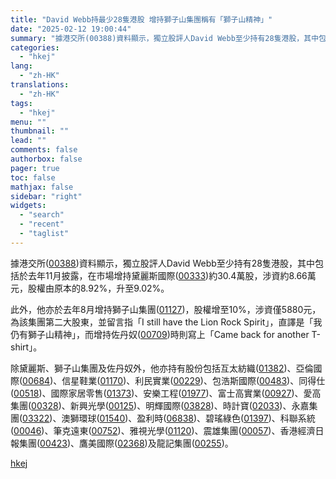 ```yaml
---
title: "David Webb持最少28隻港股 增持獅子山集團稱有「獅子山精神」"
date: "2025-02-12 19:00:44"
summary: "據港交所(00388)資料顯示，獨立股評人David Webb至少持有28隻港股，其中包括於去年11..."
categories:
  - "hkej"
lang:
  - "zh-HK"
translations:
  - "zh-HK"
tags:
  - "hkej"
menu: ""
thumbnail: ""
lead: ""
comments: false
authorbox: false
pager: true
toc: false
mathjax: false
sidebar: "right"
widgets:
  - "search"
  - "recent"
  - "taglist"
---
```


據港交所([00388](https://stock360.hkej.com/quotePlus/00388))資料顯示，獨立股評人David Webb至少持有28隻港股，其中包括於去年11月披露，在市場增持黛麗斯國際([00333](https://stock360.hkej.com/quotePlus/00333))約30.4萬股，涉資約8.66萬元，股權由原本的8.92%，升至9.02%。

此外，他亦於去年8月增持獅子山集團([01127](https://stock360.hkej.com/quotePlus/01127))，股權增至10%，涉資僅5880元，為該集團第二大股東，並留言指「I still have the Lion Rock Spirit」，直譯是「我仍有獅子山精神」，而增持佐丹奴([00709](https://stock360.hkej.com/quotePlus/00709))時則寫上「Came back for another T-shirt」。

除黛麗斯、獅子山集團及佐丹奴外，他亦持有股份包括互太紡織([01382](https://stock360.hkej.com/quotePlus/01382))、亞倫國際([00684](https://stock360.hkej.com/quotePlus/00684))、信星鞋業([01170](https://stock360.hkej.com/quotePlus/01170))、利民實業([00229](https://stock360.hkej.com/quotePlus/00229))、包浩斯國際([00483](https://stock360.hkej.com/quotePlus/00483))、同得仕([00518](https://stock360.hkej.com/quotePlus/00518))、國際家居零售([01373](https://stock360.hkej.com/quotePlus/01373))、安樂工程([01977](https://stock360.hkej.com/quotePlus/01977))、富士高實業([00927](https://stock360.hkej.com/quotePlus/00927))、愛高集團([00328](https://stock360.hkej.com/quotePlus/00328))、新興光學([00125](https://stock360.hkej.com/quotePlus/00125))、明輝國際([03828](https://stock360.hkej.com/quotePlus/03828))、時計寶([02033](https://stock360.hkej.com/quotePlus/02033))、永嘉集團([03322](https://stock360.hkej.com/quotePlus/03322))、澳獅環球([01540](https://stock360.hkej.com/quotePlus/01540))、盈利時([06838](https://stock360.hkej.com/quotePlus/06838))、碧瑤綠色([01397](https://stock360.hkej.com/quotePlus/01397))、科聯系統([00046](https://stock360.hkej.com/quotePlus/00046))、筆克遠東([00752](https://stock360.hkej.com/quotePlus/00752))、雅視光學([01120](https://stock360.hkej.com/quotePlus/01120))、震雄集團([00057](https://stock360.hkej.com/quotePlus/00057))、香港經濟日報集團([00423](https://stock360.hkej.com/quotePlus/00423))、鷹美國際([02368](https://stock360.hkej.com/quotePlus/02368))及龍記集團([00255](https://stock360.hkej.com/quotePlus/00255))。

[hkej](https://www2.hkej.com/instantnews/hongkong/article/3998194/David+Webb%E6%8C%81%E6%9C%80%E5%B0%9128%E9%9A%BB%E6%B8%AF%E8%82%A1+%E5%A2%9E%E6%8C%81%E7%8D%85%E5%AD%90%E5%B1%B1%E9%9B%86%E5%9C%98%E7%A8%B1%E6%9C%89%E3%80%8C%E7%8D%85%E5%AD%90%E5%B1%B1%E7%B2%BE%E7%A5%9E%E3%80%8D)
